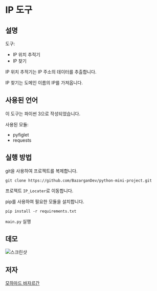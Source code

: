 # IP 도구

## 설명
도구:
- IP 위치 추적기
- IP 찾기

IP 위치 추적기는 IP 주소의 데이터를 추출합니다.

IP 찾기는 도메인 이름의 IP를 가져옵니다.

## 사용된 언어
이 도구는 파이썬 3으로 작성되었습니다.

사용된 모듈:
- pyfiglet
- requests

## 실행 방법
git을 사용하여 프로젝트를 복제합니다.

`git clone https://github.com/BazarganDev/python-mini-project.git`

프로젝트 `IP_Locater`로 이동합니다.

pip를 사용하여 필요한 모듈을 설치합니다.

`pip install -r requirements.txt`

`main.py` 실행

## 데모
![스크린샷](https://github.com/BazarganDev/python-mini-project/assets/124906353/cc148ef9-ecf8-4321-b2cd-70518c890a02)

## 저자
[모하마드 바자르간](https://github.com/BazarganDev)
